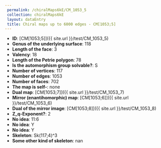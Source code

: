 ```yaml
--- 
 permalink: /chiralMaps6kE/CM_1053_5 
 collection: chiralMaps6kE
 layout: dataEntry
 title: Chiral maps up to 6000 edges - CM[1053;5]
---
```


- **ID**: [CM[1053;5]]({{ site.url }}/test/CM_1053_5)
- **Genus of the underlying surface**: 118
- **Length of the face**: 3
- **Valency**: 18
- **Length of the Petrie polygon**: 78
- **Is the automorphism group solvable?**: S
- **Number of vertices**: 117
- **Number of edges**: 1053
- **Number of faces**: 702
- **The map is self-**: none
- **Dual map**: [CM[1053;7]]({{ site.url }}/test/CM_1053_7)
- **Mirror (enantihomorphic) map**: [CM[1053;6]]({{ site.url }}/test/CM_1053_6)
- **Dual of the mirror image**: [CM[1053;8]]({{ site.url }}/test/CM_1053_8)
- **Z_q-Exponent?**: 2
- **No idea**:  11:6
- **No idea**: Y
- **No idea**: Y
- **Skeleton**: Sk(117;4)^3
- **Some other kind of skeleton**: nan
